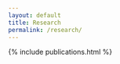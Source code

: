 ```yaml
---
layout: default
title: Research
permalink: /research/
---
```


{% include publications.html %}

<!-- <script src="https://bibbase.org/show?bib=https%3A%2F%2Fbibbase.org%2Fnetwork%2Ffiles%2FXZzfNpTkAYNHju7h8&noBootstrap=1&jsonp=1"></script> -->

<!--# Publications

Abelson, J., Kirschbaum, C., Herman, J., Skaza, J., & Sanchez, B. (2019). Daily diurnal salivary curves: Are they too noisy to be useful?. *Psychoneuroendocrinology*, 107, 51.
[Link](https://www.researchgate.net/publication/334532366_Daily_diurnal_salivary_curves_Are_they_too_noisy_to_be_useful)

Mayer, S., Abelson, J., Briggs, H., Skaza, J., Kirschbaum, C., & Stalder, T. (2019). How does hair cortisol assessment correspond to saliva measures and to lab-based probes of HPA axis regulatory function?. *Psychoneuroendocrinology*, 107, 50–51. 
[Link](https://www.researchgate.net/publication/334532237_How_does_hair_cortisol_assessment_correspond_to_saliva_measures_and_to_lab-based_probes_of_HPA_axis_regulatory_function)

Abelson, J., Sanchez, B., Zhang, X., Liberzon, I., Briggs, H., & Skaza, J. (2019). Does salivary cortisol reflect key regulatory control aspects HPA axis functioning in healthy humans?. *Psychoneuroendocrinology*, 107, 50.
[Link](https://www.researchgate.net/publication/334525890_Does_salivary_cortisol_reflect_key_regulatory_control_aspects_HPA_axis_functioning_in_healthy_humans)

Wang, J., Fox, I., Skaza, J., Linck, N., Singh, S., & Wiens, J. (2018). The advantage of doubling: A deep reinforcement learning approach to studying the double team in the NBA. *MIT Sloan Sports Analytics Conference*
[Link](https://arxiv.org/abs/1803.02940)

Skaza, J., & Blais, B. (2017). Modeling the infectiousness of Twitter hashtags. *Physica A: Statistical Mechanics and its Applications*, 465, 289–296.
[Link](http://dx.doi.org/10.1016/j.physa.2016.08.038),
[Preprint](http://arxiv.org/abs/1603.00074)

Beaudin, L., & Skaza, J. (2015). Measuring the total impact of demographic and behavioural factors on the risk of obesity accounting for the depression status: a structural model approach using new BMI. *Applied Economics*, 47(55), 6041–6053.
[Link](http://www.tandfonline.com/eprint/QUuqdIWAicuGi2EeEmBF/full)
Building upon previous studies that highlight considerable overlap in the influential factors of both obesity and depression, we employ a structural model to investigate the direct and indirect impacts of behavioural and demographic factors on obesity. We use new body mass index (BMI) to calculate the obesity status and find a significant relationship between an individual’s depression status and his/her obesity status. The results and simulations imply that demographic and behavioural factors can significantly influence the obesity status both directly and indirectly through their impact on depression. Therefore, this study suggests that models which do not account for these various pathways of influence are most likely misrepresenting the impact of these factors on obesity.

Skaza, J., & Blais, B. (2013). The relationship between economic growth and environmental degradation: exploring models and questioning the existence of an environmental Kuznets curve. *The Center for Global and Economic Studies at Bryant University Working Paper*(2013-05).
[Link](http://papers.ssrn.com/sol3/papers.cfm?abstract_id=2346173)


# Presentations

Bryant 10 tips for graduating seniors and Double Teaming

Skaza, J. (2017). Git/GitHub Guide. In *Biostatistics for Social Impact Group*, University of Michigan, Ann Arbor, MI   
[Slides](/assets/git-slash-github.pdf)

Skaza, J. (2016). Technical Typesetting: An Overview of LaTeX. In *University of Michigan Biostatistics Student Association Computing Workshop Series*, Ann Arbor, MI  
[Slides](/assets/technical-typesetting.pdf)

Skaza, J. and Blais, B. (2015). Mathematical modeling of trending topics on Twitter. In *Bryant University Honors Colloquium*, Smithfield, RI  
[Slides](/assets/twitter-modeling.pdf)
<a href="https://www.youtube.com/watch?v=4jsj-F8uP1E">Video</a>

Skaza, J. (2014). Quantifying the impact of switch-hitting. In *Sabermetrics, Scouting, and the Science of Baseball*, Boston, MA  
[Poster](/assets/quantifying-switch-hitting.pdf)

Eichmann, V., Fischer-Messier, B., Pernia, A., and Skaza, J. (2014). *Does Earth have a limited carrying capacity?* In Bryant University REDay, Smithfield, RI

Skaza, J. and Blais, B. (2014). The relationship between environmental degradation and
economic growth: exploring models and questioning the existence of an Environmental Kuznets
Curve. In *Bryant University REDay*, Smithfield, RI

Skaza, J. (2014). Socioeconomic determinants of obesity in the United States. In *Bryant University REDay*, Smithfield, RI

Skaza, J. and Blais, B. (2014). The relationship between environmental degradation and
economic growth: exploring models and questioning the existence of an Environmental Kuznets
Curve. In *Issues in Political Economy at Eastern Economic Association's Annual Meetings*, Boston, MA  
[Slides](/assets/kuznets.pdf)

-->
